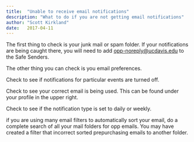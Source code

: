 ```yaml
---
title:  "Unable to receive email notifications"
description: "What to do if you are not getting email notifications"
author: "Scott Kirkland"
date:   2017-04-11
---
```


The first thing to check is your junk mail or spam folder. If your notifications are being caught there, you will need to add opp-noreply@ucdavis.edu to the Safe Senders.

The other thing you can check is you email preferences.

Check to see if notifications for particular events are turned off.

Check to see your correct email is being used. This can be found under your profile in the upper right.

Check to see if the notification type is set to daily or weekly.

if you are using many email filters to automatically sort your email, do a complete search of all your mail folders for opp emails. You may have created a filter that incorrect sorted prepurchasing emails to another folder.
